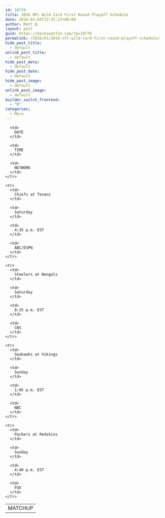 ```yaml
---
id: 10776
title: 2016 NFL Wild Card First Round Playoff Schedule
date: 2016-01-04T13:55:17+00:00
author: Matt B.
layout: post
guid: https://backseatfan.com/?p=10776
permalink: /2016/01/2016-nfl-wild-card-first-round-playoff-schedule/
hide_post_title:
  - default
unlink_post_title:
  - default
hide_post_meta:
  - default
hide_post_date:
  - default
hide_post_image:
  - default
unlink_post_image:
  - default
builder_switch_frontend:
  - "0"
categories:
  - More
---
```


<div class="entry">
  <table>
    <tr>
      <td>
        MATCHUP
      </td>

      <td>
        DATE
      </td>

      <td>
        TIME
      </td>

      <td>
        NETWORK
      </td>
    </tr>

    <tr>
      <td>
        Chiefs at Texans
      </td>

      <td>
        Saturday
      </td>

      <td>
        4:35 p.m. EST
      </td>

      <td>
        ABC/ESPN
      </td>
    </tr>

    <tr>
      <td>
        Steelers at Bengals
      </td>

      <td>
        Saturday
      </td>

      <td>
        8:15 p.m. EST
      </td>

      <td>
        CBS
      </td>
    </tr>

    <tr>
      <td>
        Seahawks at Vikings
      </td>

      <td>
        Sunday
      </td>

      <td>
        1:05 p.m. EST
      </td>

      <td>
        NBC
      </td>
    </tr>

    <tr>
      <td>
        Packers at Redskins
      </td>

      <td>
        Sunday
      </td>

      <td>
        4:40 p.m. EST
      </td>

      <td>
        FOX
      </td>
    </tr>

  </table>
</div>
